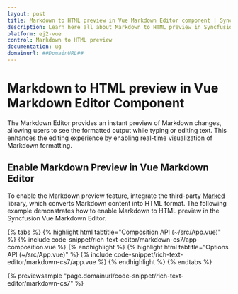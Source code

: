 ```yaml
---
layout: post
title: Markdown to HTML preview in Vue Markdown Editor component | Syncfusion
description: Learn here all about Markdown to HTML preview in Syncfusion Vue Markdown editor component of Syncfusion Essential JS 2 and more.
platform: ej2-vue
control: Markdown to HTML preview
documentation: ug
domainurl: ##DomainURL##
---
```


# Markdown to HTML preview in Vue Markdown Editor Component

The Markdown Editor provides an instant preview of Markdown changes, allowing users to see the formatted output while typing or editing text. This enhances the editing experience by enabling real-time visualization of Markdown formatting.

## Enable Markdown Preview in Vue Markdown Editor  

To enable the Markdown preview feature, integrate the third-party [Marked](https://marked.js.org/) library, which converts Markdown content into HTML format. The following example demonstrates how to enable Markdown to HTML preview in the Syncfusion Vue Markdown Editor.

{% tabs %}
{% highlight html tabtitle="Composition API (~/src/App.vue)" %}
{% include code-snippet/rich-text-editor/markdown-cs7/app-composition.vue %}
{% endhighlight %}
{% highlight html tabtitle="Options API (~/src/App.vue)" %}
{% include code-snippet/rich-text-editor/markdown-cs7/app.vue %}
{% endhighlight %}
{% endtabs %}
        
{% previewsample "page.domainurl/code-snippet/rich-text-editor/markdown-cs7" %}